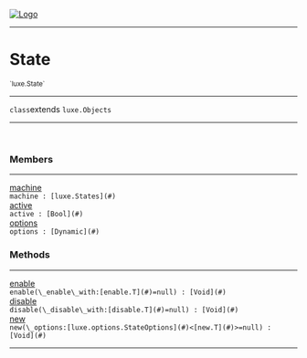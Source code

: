 
[![Logo](../../images/logo.png)](../../api/index.html)

---



<h1>State</h1>
<small>`luxe.State`</small>



---

`class`extends <code><span>luxe.Objects</span></code>

---

&nbsp;
&nbsp;



<h3>Members</h3> <hr/><span class="member apipage">
                <a name="machine"><a class="lift" href="#machine">machine</a></a><div class="clear"></div><code class="signature apipage">machine : [luxe.States](#)</code><br/></span>
            <span class="small_desc_flat"></span><span class="member apipage">
                <a name="active"><a class="lift" href="#active">active</a></a><div class="clear"></div><code class="signature apipage">active : [Bool](#)</code><br/></span>
            <span class="small_desc_flat"></span><span class="member apipage">
                <a name="options"><a class="lift" href="#options">options</a></a><div class="clear"></div><code class="signature apipage">options : [Dynamic](#)</code><br/></span>
            <span class="small_desc_flat"></span>





<h3>Methods</h3> <hr/><span class="method apipage">
            <a name="enable"><a class="lift" href="#enable">enable</a></a> <div class="clear"></div><code class="signature apipage">enable(\_enable\_with:[enable.T](#)<span>=null</span>) : [Void](#)</code><br/><span class="small_desc_flat"></span>
        </span>
    <span class="method apipage">
            <a name="disable"><a class="lift" href="#disable">disable</a></a> <div class="clear"></div><code class="signature apipage">disable(\_disable\_with:[disable.T](#)<span>=null</span>) : [Void](#)</code><br/><span class="small_desc_flat"></span>
        </span>
    <span class="method apipage">
            <a name="new"><a class="lift" href="#new">new</a></a> <div class="clear"></div><code class="signature apipage">new(\_options:[luxe.options.StateOptions](#)&lt;[new.T](#)&gt;<span>=null</span>) : [Void](#)</code><br/><span class="small_desc_flat"></span>
        </span>
    





---

&nbsp;
&nbsp;
&nbsp;
&nbsp;